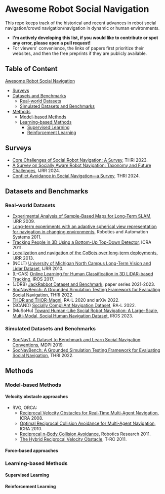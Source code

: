 # Awesome Robot Social Navigation
This repo keeps track of the historical and recent advances in robot social navigation/crowd navigation/navigation in dynamic or human environments.

- **I'm actively developing this list, if you would like to contribute or spot any error, please open a pull request!**
- For viewers' convenience, the links of papers first prioritize their websites, and then the free preprints if they are publicly available. 

## Table of Content
 [Awesome Robot Social Navigation](#awesome-robot-social-navigation)
  * [Surveys](#surveys)
  * [Datasets and Benchmarks](#datasets-and-benchmarks)
    + [Real-world Datasets](#real-world-datasets)
    + [Simulated Datasets and Benchmarks](#simulated-datasets-and-benchmarks)
  * [Methods](#methods)
    + [Model-based Methods](#model-based-methods)
    + [Learning-based Methods](#learning-based-methods)
      - [Supervised Learning](#supervised-learning)
      - [Reinforcement Learning](#reinforcement-learning)

## Surveys
- [Core Challenges of Social Robot Navigation: A Survey](https://dl.acm.org/doi/full/10.1145/3583741), THRI 2023.
- [A Survey on Socially Aware Robot Navigation: Taxonomy and Future Challenges](https://arxiv.org/abs/2311.06922), IJRR 2024.
- [Conflict Avoidance in Social Navigation—a Survey](https://dl.acm.org/doi/full/10.1145/3647983), THRI 2024.

## Datasets and Benchmarks
### Real-world Datasets
- [Experimental Analysis of Sample-Based Maps for Long-Term SLAM](https://journals.sagepub.com/doi/10.1177/0278364908096286), IJRR 2009.
- [Long-term experiments with an adaptive spherical view representation for navigation in changing environments](https://www.researchgate.net/publication/215639692_Long-Term_Experiments_with_an_Adaptive_Spherical_View_Representation_for_Navigation_in_Changing_Environments), Robotics and Automation Systems 2011.
- [Tracking People in 3D Using a Bottom-Up Top-Down Detector](http://www2.informatik.uni-freiburg.de/~spinello/spinelloICRA11.pdf), ICRA 2011.
- [Localization and navigation of the CoBots over long-term deployments](https://scholarworks.umass.edu/cgi/viewcontent.cgi?article=2327&context=cs_faculty_pubs), IJRR 2013.
- (NCLT) [University of Michigan North Campus Long-Term Vision and Lidar Dataset](https://robots.engin.umich.edu/nclt/), IJRR 2010.
- (L-CAS) [Online Learning for Human Classification in 3D LiDAR-based Tracking](https://lcas.lincoln.ac.uk/wp/research/data-sets-software/l-cas-3d-point-cloud-people-dataset/), IROS 2017.
- (JDRB) [JackRabbot Dataset and Benchmark](https://jrdb.erc.monash.edu/), paper series 2021-2023. 
- [SocNavBench: A Grounded Simulation Testing Framework for Evaluating Social Navigation](https://github.com/CMU-TBD/SocNavBench), THRI 2022.
- [THOR and THOR-Magni](http://thor.oru.se/), RA-L 2020 and arXiv 2022.
- (SCAND) [Socially CompliAnt Navigation Dataset](https://www.cs.utexas.edu/~xiao/SCAND/SCAND.html), RA-L 2022.
- (MuSoHu) [Toward Human-Like Social Robot Navigation: A Large-Scale, Multi-Modal, Social Human Navigation Dataset](https://cs.gmu.edu/~xiao/Research/MuSoHu/), IROS 2023.

### Simulated Datasets and Benchmarks
- [SocNav1: A Dataset to Benchmark and Learn Social Navigation Conventions](https://github.com/gnns4hri/SocNav1), MDPI 2019.
- [SocNavBench: A Grounded Simulation Testing Framework for Evaluating Social Navigation](https://github.com/CMU-TBD/SocNavBench), THRI 2022.

## Methods
### Model-based Methods
#### Velocity obstacle approaches
- RVO, ORCA:
  - [Reciprocal Velocity Obstacles for Real-Time Multi-Agent Navigation](https://gamma.cs.unc.edu/RVO/), ICRA 2008.
  - [Optimal Reciprocal Collision Avoidance for Multi-Agent Navigation](https://emotion.inrialpes.fr/fraichard/safety2010/10-vandenberg-etal-icraw.pdf), ICRA 2010.
  - [Reciprocal n-Body Collision Avoidance](https://citeseerx.ist.psu.edu/document?repid=rep1&type=pdf&doi=0595d16fca09a3979ccd2222b094e4b72755e780), Robotics Research 2011.
  - [The Hybrid Reciprocal Velocity Obstacle](https://gamma.cs.unc.edu/HRVO/), T-RO 2011.

#### Force-based approaches
### Learning-based Methods
#### Supervised Learning
#### Reinforcement Learning

